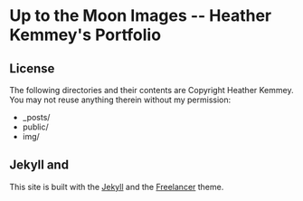 Up to the Moon Images -- Heather Kemmey's Portfolio
=========================

## License
The following directories and their contents are Copyright Heather Kemmey. You may not reuse anything therein without my permission:
- _posts/
- public/
- img/

## Jekyll and 
This site is built with the [Jekyll](http://jekyllrb.com/) and the [Freelancer](https://github.com/jeromelachaud/freelancer-theme) theme.